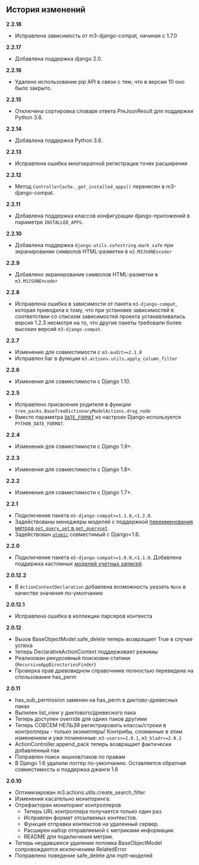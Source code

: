 ## История изменений

**2.2.18**
- Исправлена зависимость от m3-django-compat, начиная с 1.7.0

**2.2.17**
- Добавлена поддержка django 2.0.

**2.2.16**
- Удалено использование pip API в связи с тем, что в версии 10 оно было
  закрыто.

**2.2.15**
- Отключена сортировка словаря ответа PreJsonResult для поддержки Python 3.6. 

**2.2.14**
- Добавлена поддержка Python 3.6.

**2.2.13**
- Исправлена ошибка многократной регистрации точек расширения

**2.2.12**
- Метод ``ControllerCache._get_installed_apps()`` перенесен в m3-django-compat.

**2.2.11**
- Добавлена поддержка классов конфигурации django-приложений в параметре
  ``INSTALLED_APPS``.

**2.2.10**
- Добавлена поддержка ``django.utils.safestring.mark_safe`` при экранировании
  символов HTML-разметки в ``m3.M3JSONEncoder``

**2.2.9**
- Добавлено экранирование символов HTML-разметки в ``m3.M3JSONEncoder``

**2.2.8**
- Исправлена ошибка в зависимости от пакета ``m3-django-compat``, которая
  приводила к тому, что при установке зависимостей в соответствии со списком
  зависимостей проекта устанавливалась версия 1.2.3 несмотря на то, что другие
  пакеты требовали более высоких версий ``m3-django-compat``.

**2.2.7**
- Изменение для совместимости с `m3-audit>=2.1.0`
- Исправлен баг в функции ``m3.actions.utils.apply_column_filter``

**2.2.6**
- Изменения для совместимости с Django 1.10.

**2.2.5**
- Исправлено присвоение родителя в функции ``tree_packs.BaseTreeDictionaryModelActions.drag_node``
- Вместо параметра [`DATE_FORMAT`](https://docs.djangoproject.com/en/1.9/ref/settings/#date-format) из настроек Django используется 
 `PYTHON_DATE_FORMAT`.

**2.2.4**
- Изменения для совместимости с Django 1.9+.

**2.2.3**
- Изменения для совместимости с Django 1.8+.

**2.2.2**
- Изменения для совместимости с Django 1.7+.

**2.2.1**
- Подключение пакета `m3-django-compat>=1.1.0,<1.2.0`.
- Задействованы менеджеры моделей с поддержкой [переименования метода
  ``get_query_set`` в ``get_queryset``](https://docs.djangoproject.com/en/1.9/releases/1.6/#get-query-set-and-similar-methods-renamed-to-get-queryset).
- Задействован [``atomic``](https://docs.djangoproject.com/en/1.9/topics/db/transactions/#django.db.transaction.atomic)
  совместимый с Django<1.6.

**2.2.0**
- Подключение пакета `m3-django-compat>=1.0.0,<1.1.0`. Добавлена поддержка
  кастомных [моделей учетных записей](https://docs.djangoproject.com/en/1.9/topics/auth/customizing/#auth-custom-user).

**2.0.12.2**
- В ``ActionContextDeclaration`` добавлена возможность указать ``None`` в качестве значения по-умолчанию

**2.0.12.1**
- Исправлена ошибка в коллекции парсеров контекста

**2.0.12**
- Вызов BaseObjectModel.safe_delete теперь возвращает True в случае успеха
- теперь DeclarativeActionContext поддерживает режимы
- Реализован рекурсивный поисковик статики (``RecursiveAppDirectoriesFinder``)
- Проверка прав древовидном справочнике полностью переведена на спользование has_perm

**2.0.11**
- has_sub_permission заменен на has_perm в диктово-древесных паках
- Выпилен list_view у диктового/древесного пака
- Теперь доступен override для одних паков другими
- Теперь СОВСЕМ НЕЛЬЗЯ регистрировать классы/строки в контроллеры - только экземпляры! Контрибы, сломанные в этим изменением и уже починенные: `m3-users>=2.0.1`, `m3_kladr>=2.0.2`
- ActionController.append_pack теперь возвращает фактически добавленный пак
- Поправлен поиск экшнов/паков по правам
- В Django 1.6 удалили логгер по-умолчанию. Оставляется обратная совместимость и поддержка джанги 1.6

**2.0.10**
- Оптимизирован m3.actions.utils.create_search_filter
- Изменения касательно мониторинга:
- Отрефакторен мониторинг контроллеров
  - Теперь URL контроллера получается только один раз.
  - Исправлен формат отсылаемых контекстов.
  - Функция отправки контекстов на удаленный сервер.
  - Расширен набор отправляемой с метриками информации.
  - README для подключения метрик.
- Теперь неудавшееся удаление потомка BaseObjectModel сопровождается исключением RelatedError
- Поправлено поведение safe_delete для mptt-моделей

